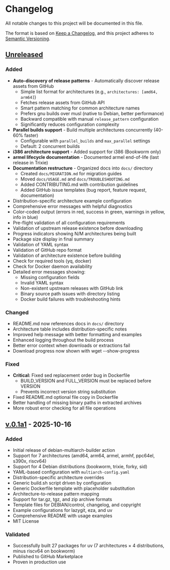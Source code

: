 # Changelog

All notable changes to this project will be documented in this file.

The format is based on [Keep a Changelog](https://keepachangelog.com/en/1.0.0/),
and this project adheres to [Semantic Versioning](https://semver.org/spec/v2.0.0.html).

## [Unreleased]

### Added
- **Auto-discovery of release patterns** - Automatically discover release assets from GitHub
  - Simple list format for architectures (e.g., `architectures: [amd64, arm64]`)
  - Fetches release assets from GitHub API
  - Smart pattern matching for common architecture names
  - Prefers gnu builds over musl (native to Debian, better performance)
  - Backward compatible with manual `release_pattern` configuration
  - Significantly reduces configuration complexity
- **Parallel builds support** - Build multiple architectures concurrently (40-60% faster)
  - Configurable with `parallel_builds` and `max_parallel` settings
  - Default: 2 concurrent builds
- **i386 architecture support** - Added support for i386 (Bookworm only)
- **armel lifecycle documentation** - Documented armel end-of-life (last release in Trixie)
- **Documentation restructure** - Organized docs into `docs/` directory
  - Created `docs/MIGRATION.md` for migration guides
  - Moved `docs/USAGE.md` and `docs/TROUBLESHOOTING.md`
  - Added CONTRIBUTING.md with contribution guidelines
  - Added GitHub issue templates (bug report, feature request, documentation)
- Distribution-specific architecture example configuration
- Comprehensive error messages with helpful diagnostics
- Color-coded output (errors in red, success in green, warnings in yellow, info in blue)
- Pre-flight validation of all configuration requirements
- Validation of upstream release existence before downloading
- Progress indicators showing N/M architectures being built
- Package size display in final summary
- Validation of YAML syntax
- Validation of GitHub repo format
- Validation of architecture existence before building
- Check for required tools (yq, docker)
- Check for Docker daemon availability
- Detailed error messages showing:
  - Missing configuration fields
  - Invalid YAML syntax
  - Non-existent upstream releases with GitHub link
  - Binary source path issues with directory listing
  - Docker build failures with troubleshooting hints

### Changed
- README.md now references docs in `docs/` directory
- Architecture table includes distribution-specific notes
- Improved help message with better formatting and examples
- Enhanced logging throughout the build process
- Better error context when downloads or extractions fail
- Download progress now shown with wget --show-progress

### Fixed
- **Critical:** Fixed sed replacement order bug in Dockerfile
  - BUILD_VERSION and FULL_VERSION must be replaced before VERSION
  - Prevents incorrect version string substitution
- Fixed README.md optional file copy in Dockerfile
- Better handling of missing binary paths in extracted archives
- More robust error checking for all file operations

## [v.0.1a1] - 2025-10-16

### Added
- Initial release of debian-multiarch-builder action
- Support for 7 architectures (amd64, arm64, armel, armhf, ppc64el, s390x, riscv64)
- Support for 4 Debian distributions (bookworm, trixie, forky, sid)
- YAML-based configuration with `multiarch-config.yaml`
- Distribution-specific architecture overrides
- Generic build.sh script driven by configuration
- Generic Dockerfile template with placeholder substitution
- Architecture-to-release pattern mapping
- Support for tar.gz, tgz, and zip archive formats
- Template files for DEBIAN/control, changelog, and copyright
- Example configurations for lazygit, eza, and uv
- Comprehensive README with usage examples
- MIT License

### Validated
- Successfully built 27 packages for uv (7 architectures × 4 distributions, minus riscv64 on bookworm)
- Published to GitHub Marketplace
- Proven in production use

[Unreleased]: https://github.com/ranjithrajv/debian-multiarch-builder/compare/v.0.1a1...HEAD
[v.0.1a1]: https://github.com/ranjithrajv/debian-multiarch-builder/releases/tag/v.0.1a1

